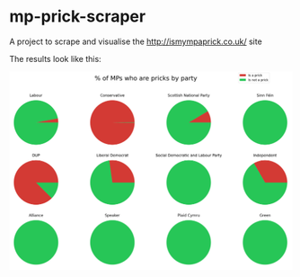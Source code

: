 # mp-prick-scraper
A project to scrape and visualise the http://ismympaprick.co.uk/ site

The results look like this:

![Pie chart of each party's prick percentages](out.png)
